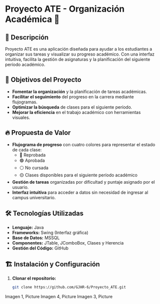 # Proyecto ATE - Organización Académica 🚀

## 📌 Descripción
Proyecto ATE es una aplicación diseñada para ayudar a los estudiantes a organizar sus tareas y visualizar su progreso académico. Con una interfaz intuitiva, facilita la gestión de asignaturas y la planificación del siguiente período académico.

## 🎯 Objetivos del Proyecto
- **Fomentar la organización** y la planificación de tareas académicas.
- **Facilitar el seguimiento** del progreso en la carrera mediante flujogramas.
- **Optimizar la búsqueda** de clases para el siguiente período.
- **Mejorar la eficiencia** en el trabajo académico con herramientas visuales.

## 🔥 Propuesta de Valor
- **Flujograma de progreso** con cuatro colores para representar el estado de cada clase:
  - 🔴 Reprobada
  - 🟢 Aprobada
  - ⚪ No cursada
  - 🟡 Clases disponibles para el siguiente período académico
- **Gestión de tareas** organizadas por dificultad y puntaje asignado por el usuario.
- **Interfaz intuitiva** para acceder a datos sin necesidad de ingresar al campus universitario.

## 🛠️ Tecnologías Utilizadas
- **Lenguaje:** Java
- **Frameworks:** Swing (Interfaz gráfica)
- **Base de Datos:** MSSQL
- **Componentes:** JTable, JComboBox, Clases y Herencia
- **Gestión del Código:** GitHub

## 🏗️ Instalación y Configuración
1. **Clonar el repositorio:**
   ```bash
   git clone https://github.com/GJHR-6/Proyecto_ATE.git
Imagen 1, Picture
Imagen 4, Picture
Imagen 3, Picture
